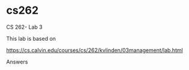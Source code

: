 # cs262

CS 262- Lab 3

This lab is based on

https://cs.calvin.edu/courses/cs/262/kvlinden/03management/lab.html

Answers


